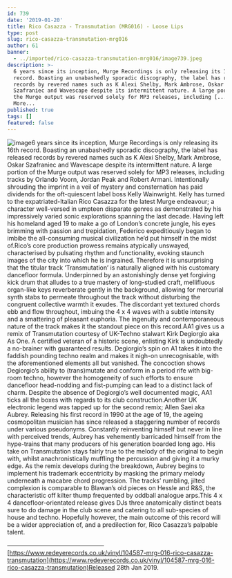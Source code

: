 ```yaml
---
id: 739
date: '2019-01-20'
title: Rico Casazza - Transmutation (MRG016) - Loose Lips
type: post
slug: rico-casazza-transmutation-mrg016
author: 61
banner:
  - ../imported/rico-casazza-transmutation-mrg016/image739.jpeg
description: >-
  6 years since its inception, Murge Recordings is only releasing its 16th
  record. Boasting an unabashedly sporadic discography, the label has released
  records by revered names such as K Alexi Shelby, Mark Ambrose, Oskar
  Szafraniec and Wavescape despite its intermittent nature. A large portion of
  the Murge output was reserved solely for MP3 releases, including [...]Read
  More...
published: true
tags: []
featured: false
---
```

![image](../../imported/rico-casazza-transmutation-mrg016/image739.jpeg)6 years since its inception, Murge Recordings is only releasing its 16th record. Boasting an unabashedly sporadic discography, the label has released records by revered names such as K Alexi Shelby, Mark Ambrose, Oskar Szafraniec and Wavescape despite its intermittent nature. A large portion of the Murge output was reserved solely for MP3 releases, including tracks by Orlando Voorn, Jordan Peak and Robert Armani. Intentionally shrouding the imprint in a veil of mystery and consternation has paid dividends for the oft-quiescent label boss Kelly Wainwright. Kelly has turned to the expatriated-Italian Rico Casazza for the latest Murge endeavour; a character well-versed in umpteen disparate genres as demonstrated by his impressively varied sonic explorations spanning the last decade. Having left his homeland aged 19 to make a go of London’s concrete jungle, his eyes brimming with passion and trepidation, Federico expeditiously began to imbibe the all-consuming musical civilization he’d put himself in the midst of.Rico’s core production prowess remains atypically unswayed, characterised by pulsating rhythm and functionality, evoking staunch images of the city into which he is ingrained. Therefore it is unsurprising that the titular track ‘Transmutation’ is naturally aligned with his customary dancefloor formula. Underpinned by an astonishingly dense yet forgiving kick drum that alludes to a true mastery of long-studied craft, mellifluous organ-like keys reverberate gently in the background, allowing for mercurial synth stabs to permeate throughout the track without disturbing the congruent collective warmth it exudes. The discordant yet textured chords ebb and flow throughout, imbuing the 4 x 4 waves with a subtle intensity and a smattering of pleasant euphoria. The ingenuity and contemporaneous nature of the track makes it the standout piece on this record.AA1 gives us a remix of Transmutation courtesy of UK-Techno stalwart Kirk Degiorgio aka As One. A certified veteran of a historic scene, enlisting Kirk is undoubtedly a no-brainer with guaranteed results. Degiorgio’s spin on A1 takes it into the faddish pounding techno realm and makes it nigh-on unrecognisable, with the aforementioned elements all but vanished. The concoction shows Degiorgio’s ability to (trans)mutate and conform in a period rife with big-room techno, however the homogeneity of such efforts to ensure dancefloor head-nodding and fist-pumping can lead to a distinct lack of charm. Despite the absence of Degiorgio’s well documented magic, AA1 ticks all the boxes with regards to its club construction.Another UK electronic legend was tapped up for the second remix; Allen Saei aka Aubrey. Releasing his first record in 1990 at the age of 19, the ageing cosmopolitan musician has since released a staggering number of records under various pseudonyms. Constantly reinventing himself but never in line with perceived trends, Aubrey has vehemently barricaded himself from the hype-trains that many producers of his generation boarded long ago. His take on Transmutation stays fairly true to the melody of the original to begin with, whilst anachronistically muffling the percussion and giving it a murky edge. As the remix develops during the breakdown, Aubrey begins to implement his trademark eccentricity by masking the primary melody underneath a macabre chord progression. The tracks’ rumbling, jilted complexion is comparable to Blawan’s old pieces on Hessle and R&S, the characteristic off kilter thump frequented by oddball analogue arps.This 4 x 4 dancefloor-orientated release gives DJs three anatomically distinct beats sure to do damage in the club scene and catering to all sub-species of house and techno. Hopefully however, the main outcome of this record will be a wider appreciation of, and a predilection for, Rico Casazza’s palpable talent.

————————————————[](https://www.discogs.com/Aphex-Twin-Collapse-EP/master/1405505)[https://www.redeyerecords.co.uk/vinyl/104587-mrg-016-rico-casazza-transmutation](https://www.redeyerecords.co.uk/vinyl/104587-mrg-016-rico-casazza-transmutation)Released 28th Jan 2019.